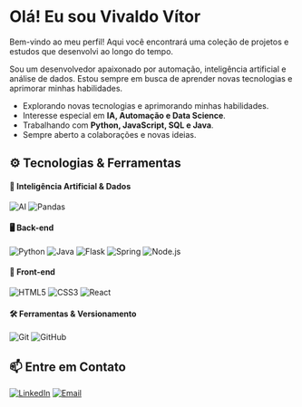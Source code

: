 # Olá! Eu sou Vivaldo Vítor
Bem-vindo ao meu perfil! Aqui você encontrará uma coleção de projetos e estudos que desenvolvi ao longo do tempo.

Sou um desenvolvedor apaixonado por automação, inteligência artificial e análise de dados. Estou sempre em busca de aprender novas tecnologias e aprimorar minhas habilidades.

- Explorando novas tecnologias e aprimorando minhas habilidades.
- Interesse especial em **IA, Automação e Data Science**.
- Trabalhando com **Python, JavaScript, SQL e Java**.
- Sempre aberto a colaborações e novas ideias.


## ⚙️ Tecnologias & Ferramentas  

#### 🧠 Inteligência Artificial & Dados
![AI](https://img.shields.io/badge/-IA-05122A?style=flat&logo=openai)
![Pandas](https://img.shields.io/badge/-Pandas-05122A?style=flat&logo=pandas)

#### 🖥️ Back-end

![Python](https://img.shields.io/badge/-Python-05122A?style=flat&logo=python)
![Java](https://img.shields.io/badge/-Java-05122A?style=flat&logo=openjdk)
![Flask](https://img.shields.io/badge/-Flask-05122A?style=flat&logo=flask)
![Spring](https://img.shields.io/badge/-Spring-05122A?style=flat&logo=spring)
![Node.js](https://img.shields.io/badge/-Node.js-05122A?style=flat&logo=nodedotjs)

#### 🎨 Front-end
![HTML5](https://img.shields.io/badge/-HTML5-05122A?style=flat&logo=html5)
![CSS3](https://img.shields.io/badge/-CSS3-05122A?style=flat&logo=css3)
![React](https://img.shields.io/badge/-React-05122A?style=flat&logo=react)


#### 🛠️ Ferramentas & Versionamento

![Git](https://img.shields.io/badge/-Git-05122A?style=flat&logo=git)
![GitHub](https://img.shields.io/badge/-GitHub-05122A?style=flat&logo=github)



## 📫 Entre em Contato

[![LinkedIn](https://img.shields.io/badge/LinkedIn-blue?style=flat-square&logo=linkedin&logoColor=white)](https://www.linkedin.com/in/vivaldovitor/)  [![Email](https://img.shields.io/badge/Email-D14836?style=flat-square&logo=gmail&logoColor=white)](mailto:vivavitor101@gmail.com)
